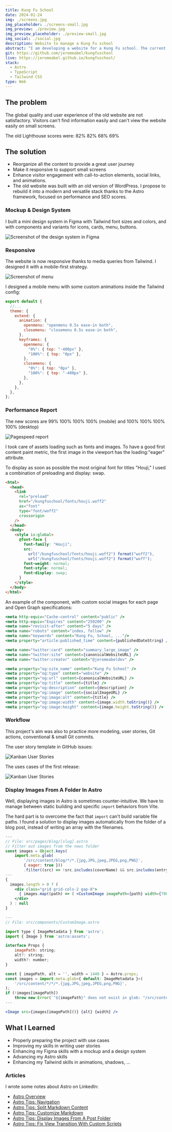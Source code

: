 ```yaml
---
title: Kung Fu School
date: 2024-01-24
img: ./screens.jpg
img_placeholder: ./screens-small.jpg
img_preview: ./preview.jpg
img_preview_placeholder: ./preview-small.jpg
img_social: ./social.jpg
description: Website to manage a Kung Fu school
abstract: "I am developing a website for a Kung Fu school. The current website is outdated and does not reflect current best practices in web design. My work involves designing and developing a complete redesign of the website. Additionally, I would like to integrate other services such as content management, registration, and learning tracking."
git: https://github.com/jeromeabel/kungfuschool
live: https://jeromeabel.github.io/kungfuschool/
stack:
  - Astro
  - TypeScript
  - Tailwind CSS
type: Web
---
```


## The problem

The global quality and user experience of the old website are not satisfactory. Visitors can't find information easily and can't view the website easily on small screens.

The old Lighthouse scores were: 82% 82% 68% 69%

## The solution

- Reorganize all the content to provide a great user journey
- Make it responsive to support small screens
- Enhance visitor engagement with call-to-action elements, social links, and animations.
- The old website was built with an old version of WordPress. I propose to rebuild it into a modern and versatile stack thanks to the Astro framework, focused on performance and SEO scores.

### Mockup & Design System

I built a mini design system in Figma with Tailwind font sizes and colors, and with components and variants for icons, cards, menu, buttons.

![Screenshot of the design system in Figma](./figma.jpg)

### Responsive

The website is now responsive thanks to media queries from Tailwind. I designed it with a mobile-first strategy.

![Screenshot of menu](./menu.jpg)

I designed a mobile menu with some custom animations inside the Tailwind config:

```js
export default {
  //...
  theme: {
    extend: {
      animation: {
        openmenu: "openmenu 0.5s ease-in both",
        closemenu: "closemenu 0.5s ease-in both",
      },
      keyframes: {
        openmenu: {
          "0%": { top: "-400px" },
          "100%": { top: "0px" },
        },
        closemenu: {
          "0%": { top: "0px" },
          "100%": { top: "-400px" },
        },
      },
    },
  },
};
```

### Performance Report

The new scores are 99% 100% 100% 100% (mobile) and 100% 100% 100% 100% (desktop)

![Pagespeed report](./pagespeed.png)

I took care of assets loading such as fonts and images. To have a good first content paint metric, the first image in the viewport has the loading:"eager" attribute.

To display as soon as possible the most original font for titles "Houji," I used a combination of preloading and display: swap.

```html
<html>
  <head>
    <link
      rel="preload"
      href="/kungfuschool/fonts/houji.woff2"
      as="font"
      type="font/woff2"
      crossorigin
    />
  </head>
  <body>
    <style is:global>
      @font-face {
        font-family: "Houji";
        src:
          url("/kungfuschool/fonts/houji.woff2") format("woff2"),
          url("/kungfuschool/fonts/houji.woff2") format("woff");
        font-weight: normal;
        font-style: normal;
        font-display: swap;
      }
    </style>
  </body>
</html>
```

An example of the <SEO /> component, with custom social images for each page and Open Graph specifications:

```jsx
<meta http-equiv="Cache-control" content="public" />
<meta http-equiv="Expires" content="259200" />
<meta name="revisit-after" content="5 days" />
<meta name="robots" content="index, follow" />
<meta name="keywords" content="Kung Fu, School, ..."/>
<meta property="article:published_time" content={publishedDateString} />

<meta name="twitter:card" content="summary_large_image" />
<meta name="twitter:site" content={canonicalWebsiteURL} />
<meta name="twitter:creator" content="@jeromeabeldev" />

<meta property="og:site_name" content="Kung Fu School" />
<meta property="og:type" content="website" />
<meta property="og:url" content={canonicalWebsiteURL} />
<meta property="og:title" content={title} />
<meta property="og:description" content={description} />
<meta property="og:image" content={socialImageURL} />
<meta property="og:image:alt" content={title} />
<meta property="og:image:width" content={image.width.toString()} />
<meta property="og:image:height" content={image.height.toString()} />
```

### Workflow

This project's aim was also to practice more modeling, user stories, Git actions, conventional & small Git commits.

The user story template in GitHub issues:

![Kanban User Stories](./userstory.jpg)

The uses cases of the first release:

![Kanban User Stories](./mermaid.jpg)

### Display Images From A Folder In Astro

Well, displaying images in Astro is sometimes counter-intuitive. We have to manage between static building and specific `import` behaviors from Vite.

The hard part is to overcome the fact that `import` can't build variable file paths. I found a solution to display images automatically from the folder of a blog post, instead of writing an array with the filenames.

```jsx
---
// File: src/pages/blog/[slug].astro
// Filter out images from the news folder
const images = Object.keys(
    import.meta.glob(
		'/src/content/blog/*/*.{jpg,JPG,jpeg,JPEG,png,PNG}',
		{ eager: true }))
		.filter((src) => !src.includes(coverName) && src.includes(entry.slug));
---
{
  images.length > 0 ? (
    <div class="grid grid-cols-2 gap-8">
      { images.map((path) => ( <CustomImage imagePath={path} width={700} /> )) }
    </div>
  ) : null
}
```

```jsx
---
// File: src/components/CustomImage.astro

import type { ImageMetadata } from 'astro';
import { Image } from 'astro:assets';

interface Props {
    imagePath: string;
    alt?: string;
    width?: number;
}

const { imagePath, alt = '', width = 1440 } = Astro.props;
const images = import.meta.glob<{ default: ImageMetadata }>(
    '/src/content/*/*/*.{jpg,JPG,jpeg,JPEG,png,PNG}',
);
if (!images[imagePath])
    throw new Error(`"${imagePath}" does not exist in glob: "/src/content/*/*/"`);
---

<Image src={images[imagePath]()} {alt} {width} />
```

## What I Learned

- Properly preparing the project with use cases
- Improving my skills in writing user stories
- Enhancing my Figma skills with a mockup and a design system
- Advancing my Astro skills
- Enhancing my Tailwind skills in animations, shadows, ...

### Articles

I wrote some notes about Astro on LinkedIn:

- [Astro Overview](https://www.linkedin.com/posts/jerome-abel_astro-overview-getting-started-activity-7130441805086498816-CFS0)
- [Astro Tips: Navigation](https://www.linkedin.com/posts/jerome-abel_astro-tips-navigation-activity-7133703320380006400-iKm8)
- [Astro Tips: Split Markdown Content](https://www.linkedin.com/posts/jerome-abel_astro-tips-split-markdown-content-activity-7134790451575824384-aRgZ)
- [Astro Tips: Customize Markdown](https://www.linkedin.com/posts/jerome-abel_astro-tips-customize-markdown-links-activity-7137689581881114624-bhmM)
- [Astro Tips: Display Images From A Post Folder](https://www.linkedin.com/posts/jerome-abel_astro-tips-display-images-from-a-post-folder-activity-7143487776691257345-lrsP)
- [Astro Tips: Fix View Transition With Custom Scripts](https://www.linkedin.com/posts/jerome-abel_astro-tips-fix-view-transitions-custom-activity-7140226286521610240-3dkE)
